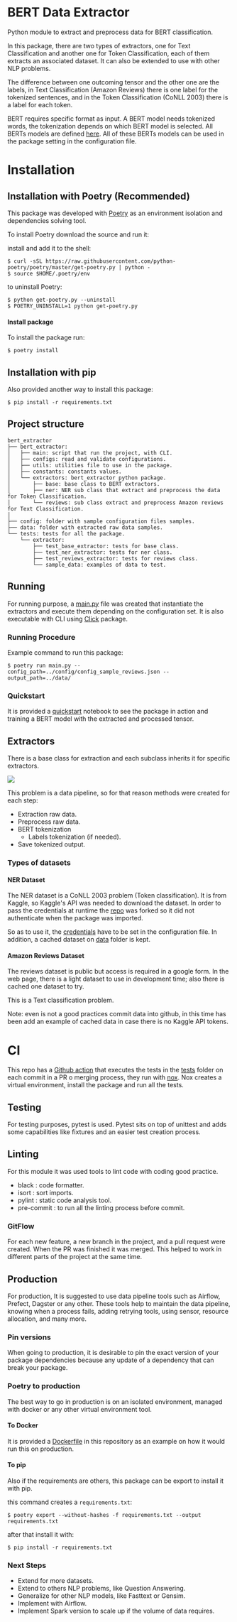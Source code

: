 # BERT Data Extractor
Python module to extract and preprocess data for BERT classification.

In this package, there are two types of extractors, one for Text Classification and another one for Token Classification, each of them extracts an associated dataset. It can also be extended to use with other NLP problems.

The difference between one outcoming tensor and the other one are the labels, in Text Classification (Amazon Reviews) there is one label for the tokenized sentences, and in the Token Classification (CoNLL 2003) there is a label for each token.

BERT requires specific format as input. A BERT model needs tokenized words, the tokenization depends on which BERT model is selected.
All BERTs models are defined [here](https://huggingface.co/transformers/pretrained_models.html). All of these BERTs models can be used in the package setting in the configuration file.

# Installation
## Installation with Poetry (Recommended)

This package was developed with [Poetry](https://python-poetry.org/docs/) as an environment isolation and dependencies solving tool.

To install Poetry download the source and run it:

install and add it to the shell:
```
$ curl -sSL https://raw.githubusercontent.com/python-poetry/poetry/master/get-poetry.py | python -
$ source $HOME/.poetry/env
```

to uninstall Poetry:
```
$ python get-poetry.py --uninstall
$ POETRY_UNINSTALL=1 python get-poetry.py
```

#### Install package

To install the package run:
```
$ poetry install
```

## Installation with pip
Also provided another way to install this package:
```
$ pip install -r requirements.txt
```

## Project structure
```
bert_extractor
├── bert_extractor:
│   ├── main: script that run the project, with CLI.
│   ├── configs: read and validate configurations.
│   ├── utils: utilities file to use in the package.
│   ├── constants: constants values.
│   └── extractors: bert_extractor python package.
│       ├── base: base class to BERT extractors.
│       ├── ner: NER sub class that extract and preprocess the data for Token Classification.
│       └── reviews: sub class extract and preprocess Amazon reviews for Text Classification.
│
├── config: folder with sample configuration files samples.
├── data: folder with extracted raw data samples.
└── tests: tests for all the package.
    └── extractor:
        ├── test_base_extractor: tests for base class.
        ├── test_ner_extractor: tests for ner class.
        ├── test_reviews_extractor: tests for reviews class.
        └── sample_data: examples of data to test.
```

## Running
For running purpose, a [main.py](./bert_extractor/main.py) file was created that instantiate the extractors and execute them depending on the configuration set. It is also executable with CLI using [Click](https://click.palletsprojects.com/en/8.0.x/) package.

### Running Procedure
Example command to run this package:
```
$ poetry run main.py --config_path=../config/config_sample_reviews.json --output_path=../data/
```

### Quickstart
It is provided a [quickstart](quickstart.ipynb) notebook to see the package in action and training a BERT model with the extracted and processed tensor.

## Extractors

There is a base class for extraction and each subclass inherits it for specific extractors.

![](bert_extractor.png)

This problem is a data pipeline, so for that reason methods were created for each step:

- Extraction raw data.
- Preprocess raw data.
- BERT tokenization
    - Labels tokenization (if needed).
- Save tokenized output.

### Types of datasets
#### NER Dataset
The NER dataset is a CoNLL 2003 problem (Token classification). It is from Kaggle, so Kaggle's API was needed to download the dataset.
In order to pass the credentials at runtime the [repo](https://github.com/fawolfmann/kaggle-api) was forked so it did not authenticate when the package was imported.

So as to use it, the [credentials](https://www.kaggle.com/docs/api#authentication) have to be set in the configuration file. In addition, a cached dataset on [data](./data) folder is kept.

#### Amazon Reviews Dataset
The reviews dataset is public but access is required in a google form. In the web page, there is a light dataset to use in development time; also there is cached one dataset to try.

This is a Text classification problem.

Note: even is not a good practices commit data into github, in this time has been add an example of cached data in case there is no Kaggle API tokens.

# CI
This repo has a [Github action](.github/workflows/ci.yml) that executes the tests in the [tests](./tests) folder on each commit in a PR o merging process, they run with [nox](https://nox.thea.codes/en/stable/). Nox creates a virtual environment, install the package and run all the tests.

## Testing
For testing purposes, pytest is used. Pytest sits on top of unittest and adds some capabilities like fixtures and an easier test creation process.

## Linting
For this module it was used tools to lint code with coding good practice.
- black : code formatter.
- isort : sort imports.
- pylint : static code analysis tool.
- pre-commit : to run all the linting process before commit.

### GitFlow
For each new feature,  a new branch in the project, and a pull request were created. When the PR was finished it was merged.
This helped to work in different parts of the project at the same time.

## Production
For production, It is suggested to use data pipeline tools such as Airflow, Prefect, Dagster or any other. These tools help to maintain the data pipeline, knowing when a process fails, adding retrying tools, using sensor, resource allocation, and many more.

### Pin versions
When going to production, it is desirable to pin the exact version of your package dependencies because any update of a dependency that can break your package.

### Poetry to production
The best way to go in production is on an isolated environment, managed with docker or any other virtual environment tool.

#### To Docker

It is provided a [Dockerfile](Dockerfile) in this repository as an example on how it would run this on production.

#### To pip
Also if the requirements are others,  this package can be export to install it with pip.

this command creates a `requirements.txt`:
```
$ poetry export --without-hashes -f requirements.txt --output requirements.txt
```
after that install it with:
```
$ pip install -r requirements.txt
```

### Next Steps

- Extend for more datasets.
- Extend to others NLP problems, like Question Answering.
- Generalize for other NLP models, like Fasttext or Gensim.
- Implement with Airflow.
- Implement Spark version to scale up if the volume of data requires.